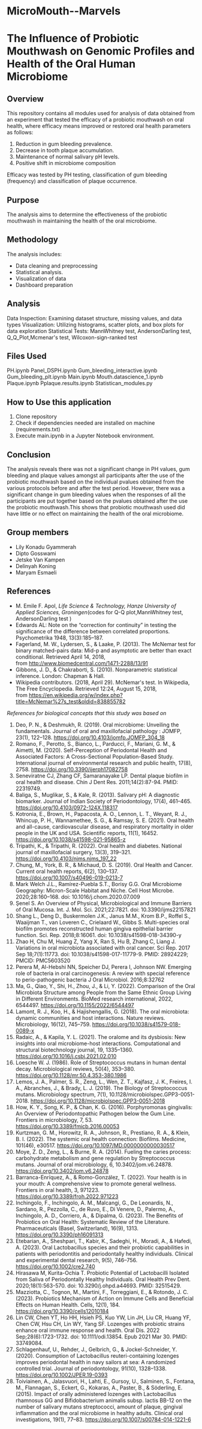 # MicroMouth--Marvels
# The Influence of Probiotic Mouthwash on Genomic Profiles and Health of the Oral Human Microbiome​

## Overview
This repository contains all modules used for analysis of data obtained from an experiment that tested the efficacy of a probiotic mouthwash on oral health, where efficacy means improved or restored oral health parameters as follows:

1. Reduction in gum bleeding prevalence.​
2. Decrease in tooth plaque accumulation.​
3. Maintenance of normal salivary pH levels.​
4. Positive shift in microbiome composition​

Efficacy was tested by PH testing, classification of gum bleeding (frequency) and classification of plaque occurrence.

## Purpose
The analysis aims to determine the effectiveness of the probiotic mouthwash in maintaining the health of the oral microbiome. 

## Methodology
The analysis includes:

- Data cleaning and preprocessing
- Statistical analysis.
- Visualization of data
- Dashboard preparation

## Analysis
Data Inspection: Examining dataset structure, missing values, and data types
Visualization: Utilizing histograms, scatter plots, and box plots for data exploration
Statistical Tests: MannWhitney test, AndersonDarling test, Q_Q_Plot,Mcmenar's test, Wilcoxon-sign-ranked test

## Files Used
PH.ipynb
Panel_DSPH.ipynb
Gum_bleeding_interactive.ipynb
Gum_bleeding_plt.ipynb
Main.ipynb
Mouth.datascience_1.ipynb
Plaque.ipynb
Pplaque.results.ipynb
Statistican_modules.py

## How to Use this application
1. Clone repository
2. Check if dependencies needed are installed on machine (requirements.txt)
3. Execute main.ipynb in a Jupyter Notebook environment.

## Conclusion
The analysis reveals there was not a significant change in PH values, gum bleeding and plaque values amongst all participants after the use of the probiotic mouthwash based on the individual pvalues obtained from the various protocols before and after the test period. However, there was a significant change in gum bleeding values when the responses of all the participants are put together based on the pvalues obtained after the use the probiotic mouthwash.This shows that probiotic mouthwash used did have little or no effect on maintaining the health of the oral microbiome.

## Group members
- Lily Konadu Gyammerah
- Dipto Gosswami
- Jetske Van Kampen
- Delinyah Koning
- Maryam Esmaeli 

## References
- M. Emile F. Apol, *Life Science & Technology, Hanze University of Applied Sciences, Groningen*(codes for Q-Q plot,MannWhitney test, AndersonDarling test )
- Edwards AL: Note on the “correction for continuity” in testing the significance of the difference between correlated proportions. Psychometrika 1948, 13(3):185–187.
- Fagerland, M. W., Lydersen, S., & Laake, P. (2013). The McNemar test for binary matched-pairs data: Mid-p and asymptotic are better than exact conditional. Retrieved April 14, 2018, from http://www.biomedcentral.com/1471-2288/13/91
- Gibbons, J. D., & Chakraborti, S. (2010). Nonparametric statistical inference. London: Chapman & Hall.
- Wikipedia contributors. (2018, April 29). McNemar's test. In Wikipedia, The Free Encyclopedia. Retrieved 12:24, August 15, 2018, from https://en.wikipedia.org/w/index.php?title=McNemar%27s_test&oldid=838855782

*References for biological concepts that this study was based on* 
1. Deo, P. N., & Deshmukh, R. (2019). Oral microbiome: Unveiling the fundamentals. Journal of oral and maxillofacial pathology : JOMFP, 23(1), 122–128. https://doi.org/10.4103/jomfp.JOMFP_304_18
2.	Romano, F., Perotto, S., Bianco, L., Parducci, F., Mariani, G. M., & Aimetti, M. (2020). Self-Perception of Periodontal Health and Associated Factors: A Cross-Sectional Population-Based Study. International journal of environmental research and public health, 17(8), 2758. https://doi.org/10.3390/ijerph17082758
3.	Seneviratne CJ, Zhang CF, Samaranayake LP. Dental plaque biofilm in oral health and disease. Chin J Dent Res. 2011;14(2):87-94. PMID: 22319749.
4.	Baliga, S., Muglikar, S., & Kale, R. (2013). Salivary pH: A diagnostic biomarker. Journal of Indian Society of Periodontology, 17(4), 461–465. https://doi.org/10.4103/0972-124X.118317
5.	Kotronia, E., Brown, H., Papacosta, A. O., Lennon, L. T., Weyant, R. J., Whincup, P. H., Wannamethee, S. G., & Ramsay, S. E. (2021). Oral health and all-cause, cardiovascular disease, and respiratory mortality in older people in the UK and USA. Scientific reports, 11(1), 16452. https://doi.org/10.1038/s41598-021-95865-z
6.	Tripathi, K., & Tripathi, R. (2022). Oral health and diabetes. National journal of maxillofacial surgery, 13(3), 319–321. https://doi.org/10.4103/njms.njms_197_22
7.	Chung, M., York, B. R., & Michaud, D. S. (2019). Oral Health and Cancer. Current oral health reports, 6(2), 130–137. https://doi.org/10.1007/s40496-019-0213-7
8.	Mark Welch J.L., Ramírez-Puebla S.T., Borisy G.G. Oral Microbiome Geography: Micron-Scale Habitat and Niche. Cell Host Microbe. 2020;28:160–168. doi: 10.1016/j.chom.2020.07.009
9.	Şenel S. An Overview of Physical, Microbiological and Immune Barriers of Oral Mucosa. Int. J. Mol. Sci. 2021;22:7821. doi: 10.3390/ijms22157821
10.	Shang L., Deng D., Buskermolen J.K., Janus M.M., Krom B.P., Roffel S., Waaijman T., van Loveren C., Crielaard W., Gibbs S. Multi-species oral biofilm promotes reconstructed human gingiva epithelial barrier function. Sci. Rep. 2018;8:16061. doi: 10.1038/s41598-018-34390-y
11.	Zhao H, Chu M, Huang Z, Yang X, Ran S, Hu B, Zhang C, Liang J. Variations in oral microbiota associated with oral cancer. Sci Rep. 2017 Sep 18;7(1):11773. doi: 10.1038/s41598-017-11779-9. PMID: 28924229; PMCID: PMC5603520
12.	Perera M, Al-Hebshi NN, Speicher DJ, Perera I, Johnson NW. Emerging role of bacteria in oral carcinogenesis: A review with special reference to perio-pathogenic bacteria J Oral Microbiol. 2016;8:32762
13.	Ma, G., Qiao, Y., Shi, H., Zhou, J., & Li, Y. (2022). Comparison of the Oral Microbiota Structure among People from the Same Ethnic Group Living in Different Environments. BioMed research international, 2022, 6544497. https://doi.org/10.1155/2022/6544497
14.	Lamont, R. J., Koo, H., & Hajishengallis, G. (2018). The oral microbiota: dynamic communities and host interactions. Nature reviews. Microbiology, 16(12), 745–759. https://doi.org/10.1038/s41579-018-0089-x
15.	Radaic, A., & Kapila, Y. L. (2021). The oralome and its dysbiosis: New insights into oral microbiome-host interactions. Computational and structural biotechnology journal, 19, 1335–1360. https://doi.org/10.1016/j.csbj.2021.02.010
16.	Loesche W. J. (1986). Role of Streptococcus mutans in human dental decay. Microbiological reviews, 50(4), 353–380. https://doi.org/10.1128/mr.50.4.353-380.1986
17.	Lemos, J. A., Palmer, S. R., Zeng, L., Wen, Z. T., Kajfasz, J. K., Freires, I. A., Abranches, J., & Brady, L. J. (2019). The Biology of Streptococcus mutans. Microbiology spectrum, 7(1), 10.1128/microbiolspec.GPP3-0051-2018. https://doi.org/10.1128/microbiolspec.GPP3-0051-2018
18.	How, K. Y., Song, K. P., & Chan, K. G. (2016). Porphyromonas gingivalis: An Overview of Periodontopathic Pathogen below the Gum Line. Frontiers in microbiology, 7, 53. https://doi.org/10.3389/fmicb.2016.00053
19.	Kurtzman, G. M., Horowitz, R. A., Johnson, R., Prestiano, R. A., & Klein, B. I. (2022). The systemic oral health connection: Biofilms. Medicine, 101(46), e30517. https://doi.org/10.1097/MD.0000000000030517
20.	Moye, Z. D., Zeng, L., & Burne, R. A. (2014). Fueling the caries process: carbohydrate metabolism and gene regulation by Streptococcus mutans. Journal of oral microbiology, 6, 10.3402/jom.v6.24878. https://doi.org/10.3402/jom.v6.24878
21.	Barranca-Enríquez, A., & Romo-González, T. (2022). Your health is in your mouth: A comprehensive view to promote general wellness. Frontiers in oral health, 3, 971223. https://doi.org/10.3389/froh.2022.971223
22.	Inchingolo, F., Inchingolo, A. M., Malcangi, G., De Leonardis, N., Sardano, R., Pezzolla, C., de Ruvo, E., Di Venere, D., Palermo, A., Inchingolo, A. D., Corriero, A., & Dipalma, G. (2023). The Benefits of Probiotics on Oral Health: Systematic Review of the Literature. Pharmaceuticals (Basel, Switzerland), 16(9), 1313. https://doi.org/10.3390/ph16091313 
23.	Etebarian, A., Sheshpari, T., Kabir, K., Sadeghi, H., Moradi, A., & Hafedi, A. (2023). Oral Lactobacillus species and their probiotic capabilities in patients with periodontitis and periodontally healthy individuals. Clinical and experimental dental research, 9(5), 746–756. https://doi.org/10.1002/cre2.740
24.	Hirasawa M, Kurita-Ochia T. Probiotic Potential of Lactobacilli Isolated from Saliva of Periodontally Healthy Individuals. Oral Health Prev Dent. 2020;18(1):563-570. doi: 10.3290/j.ohpd.a44693. PMID: 32515429.
25.	Mazziotta, C., Tognon, M., Martini, F., Torreggiani, E., & Rotondo, J. C. (2023). Probiotics Mechanism of Action on Immune Cells and Beneficial Effects on Human Health. Cells, 12(1), 184. https://doi.org/10.3390/cells12010184
26.	Lin CW, Chen YT, Ho HH, Hsieh PS, Kuo YW, Lin JH, Liu CR, Huang YF, Chen CW, Hsu CH, Lin WY, Yang SF. Lozenges with probiotic strains enhance oral immune response and health. Oral Dis. 2022 Sep;28(6):1723-1732. doi: 10.1111/odi.13854. Epub 2021 Mar 30. PMID: 33749084.
27.	Schlagenhauf, U., Rehder, J., Gelbrich, G., & Jockel-Schneider, Y. (2020). Consumption of Lactobacillus reuteri-containing lozenges improves periodontal health in navy sailors at sea: A randomized controlled trial. Journal of periodontology, 91(10), 1328–1338. https://doi.org/10.1002/JPER.19-0393
28.	Toiviainen, A., Jalasvuori, H., Lahti, E., Gursoy, U., Salminen, S., Fontana, M., Flannagan, S., Eckert, G., Kokaras, A., Paster, B., & Söderling, E. (2015). Impact of orally administered lozenges with Lactobacillus rhamnosus GG and Bifidobacterium animalis subsp. lactis BB-12 on the number of salivary mutans streptococci, amount of plaque, gingival inflammation and the oral microbiome in healthy adults. Clinical oral investigations, 19(1), 77–83. https://doi.org/10.1007/s00784-014-1221-6
